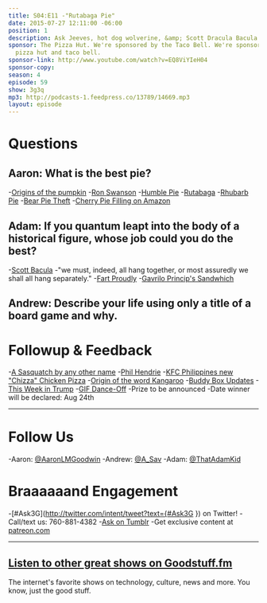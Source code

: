 ```yaml
---
title: S04:E11 -"Rutabaga Pie"
date: 2015-07-27 12:11:00 -06:00
position: 1
description: Ask Jeeves, hot dog wolverine, &amp; Scott Dracula Bacula.
sponsor: The Pizza Hut. We're sponsored by the Taco Bell. We're sponsored by the combination
  pizza hut and taco bell.
sponsor-link: http://www.youtube.com/watch?v=EQ8ViYIeH04
sponsor-copy: 
season: 4
episode: 59
show: 3g3q
mp3: http://podcasts-1.feedpress.co/13789/14669.mp3
layout: episode
---
```


# Questions

## Aaron: What is the best pie?
-[Origins of the pumpkin](http://www.localhistories.org/vegetables.html)
-[Ron Swanson](https://en.wikipedia.org/wiki/Ron_Swanson)
-[Humble Pie](https://en.wikipedia.org/wiki/Humble_pie)
-[Rutabaga](http://www.rutabaga.com/)
-[Rhubarb Pie](http://allrecipes.com/recipe/fresh-rhubarb-pie/)
-[Bear Pie Theft](http://gizmodo.com/bear-breaks-into-pie-shop-and-devours-38-pies-skips-th-1718789529)
-[Cherry Pie Filling on Amazon](http://www.amazon.com/Comstock-Cherry-Filling-Topping-21-Ounce/dp/B0057FSX8O)

## Adam: If you quantum leapt into the body of a historical figure, whose job could you do the best?
-[Scott Bacula](http://www.imdb.com/name/nm0000836/)
-"we must, indeed, all hang together, or most assuredly we shall all hang separately."
-[Fart Proudly](https://en.wikipedia.org/wiki/Fart_Proudly)
-[Gavrilo Princip's Sandwhich](http://www.smithsonianmag.com/history/gavrilo-princips-sandwich-79480741/?no-ist)

## Andrew: Describe your life using only a title of a board game and why.

# Followup &amp; Feedback
-[A Sasquatch by any other name](http://our-spooky-world.tumblr.com/post/124095503907/spooky-creatures-bigfoot-and-others-bigfoot-is)
-[Phil Hendrie](http://www.philhendrieshow.com/)
-[KFC Philippines new "Chizza" Chicken Pizza](http://www.brandeating.com/2015/07/kfc-philippines-offering-new-chizza-chicken-pizza.html)
-[Origin of the word Kangaroo](http://www.yourdictionary.com/kangaroo)
-[Buddy Box Updates](http://reddit.com/r/buddybox)
-[This Week in Trump](https://www.reddit.com/r/BuddyBox/comments/3eagxv/twit_july_22_2015_in_which_trump_offends_veterans/)
-[GIF Dance-Off](https://www.reddit.com/r/BuddyBox/comments/3dfk0h/gif_danceoff/)
-Prize to be announced
-Date winner will be declared: Aug 24th

***

# Follow Us
-Aaron: [@AaronLMGoodwin](http://twitter.com/aaronlmgoodwin)
-Andrew: [@A_Sav](http://twitter.com/a_sav)
-Adam: [@ThatAdamKid](http://twitter.com/thatadamkid)

# Braaaaaand Engagement
-[#Ask3G](http://twitter.com/intent/tweet?text={#Ask3G }) on Twitter!
-Call/text us: 760-881-4382
-[Ask on Tumblr](http://3g3q.co/ask)
-Get exclusive content at [patreon.com](http://www.patreon.com/3g3q)

***

## [Listen to other great shows on Goodstuff.fm](http://goodstuff.fm/)
The internet's favorite shows on technology, culture, news and more. You know, just the good stuff.
